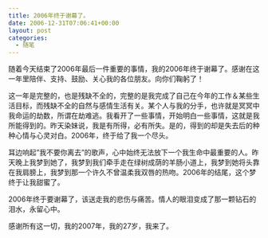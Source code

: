 ```yaml
---
title: 2006年终于谢幕了。
date: 2006-12-31T07:06:41+00:00
layout: post
categories:
  - 随笔
---
```


随着今天结束了2006年最后一件重要的事情，我的2006年终于谢幕了。感谢在这一年里陪伴、支持、鼓励、关心我的各位朋友。向你们鞠躬了！

这一年是完整的，也是残缺不全的，完整的是我完成了自己在今年的工作＆某些生活目标，而残缺不全的自然与感情生活有关。某个人与我的分手，也许就是冥冥中我命运的劫数，所谓在劫难逃。我看开了一些事情，开始明白一些事情，这就是我所能得到的。昨天染妹说，我是有所得，必有所失。是的，得到的却是失去后的种种心情与心灵对白。2006年，终于给了我一个尽头。

耳边响起”我不要你离去”的歌声，心中始终无法放下一个我生命中最重要的人。昨天晚上我梦到她了，我梦到我们牵手走在绿树成荫的羊肠小道上，我梦到她将头靠在我肩膀上，我梦到那一个许久不曾温柔我双唇的热吻。2006年的结尾，这个梦终于让我甜蜜了。

2006年终于要谢幕了，该送走我的悲伤与痛苦。情人的眼泪变成了那一颗钻石的泪水，永留心中。

感谢所有这一切，我的2007年，我的27岁，我来了。
